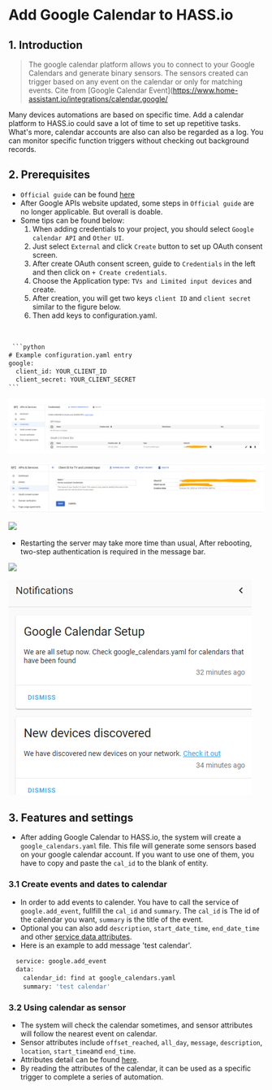 # Add Google Calendar to HASS.io

## 1. Introduction

> The google calendar platform allows you to connect to your Google Calendars and generate binary sensors. The sensors created can trigger based on any event on the calendar or only for matching events. Cite from [Google Calendar Event](https://www.home-assistant.io/integrations/calendar.google/

  Many devices automations are based on specific time. Add a calendar platform to HASS.io could save a lot of time to set up repetitive tasks. What's more, calendar accounts are also can also be regarded as a log. You can monitor specific function triggers without checking out background records.


## 2. Prerequisites
  
  * `Official guide` can be found [here](https://www.home-assistant.io/integrations/calendar.google/#prerequisites)
  * After Google APIs website updated, some steps in `Official guide` are no longer applicable. But overall is doable.
  * Some tips can be found below:
    1. When adding credentials to your project, you should select `Google calendar API` and `Other UI`.
    2. Just select `External` and click `Create` button to set up OAuth consent screen.
    3. After create OAuth consent screen, guide to `Credentials` in the left and then click on `+ Create credentials`.
    4. Choose the Application type: `TVs and Limited input devices` and create.
    5. After creation, you will get two keys `client ID` and `client secret` similar to the figure below.
    6. Then add keys to configuration.yaml.

![]()

     ```python
    # Example configuration.yaml entry
    google:
      client_id: YOUR_CLIENT_ID
      client_secret: YOUR_CLIENT_SECRET
    ``` 

![](https://github.com/Gry1995/Iot-Project/blob/master/Add%20Google%20Calendar%20to%20HASS.io/keys.PNG)

![](https://github.com/Gry1995/Iot-Project/blob/master/Add%20Google%20Calendar%20to%20HASS.io/two%20keys.PNG)

![](blank)

  * Restarting the server may take more time than usual, After rebooting, two-step authentication is required in the message bar.
 
![](blank)
 
![](https://github.com/Gry1995/Iot-Project/blob/master/Add%20Google%20Calendar%20to%20HASS.io/message.png)



## 3. Features and settings

  * After adding Google Calendar to HASS.io, the system will create a `google_calendars.yaml` file. This file will generate some sensors based on your google calendar account. If you want to use one of them, you have to copy and paste the `cal_id` to the blank of entity.

### 3.1 Create events and dates to calendar

  * In order to add events to calender. You have to call the service of `google.add_event`, fullfill the `cal_id` and `summary`. The `cal_id` is The id of the calendar you want, `summary` is the title of the event.
  * Optional you can also add `description`, `start_date_time`, `end_date_time` and other [service data attributes](https://www.home-assistant.io/integrations/calendar.google/#service-googleadd_event).
  * Here is an example to add message 'test calendar'.
  ```python
    service: google.add_event
    data:
      calendar_id: find at google_calendars.yaml
      summary: 'test calendar'
  ```

### 3.2 Using calendar as sensor

  * The system will check the calendar sometimes, and sensor attributes will follow the nearest event on calendar.
  * Sensor attributes include `offset_reached`, `all_day`, `message`, `description`, `location`, `start_time`and `end_time`. 
  * Attributes detail can be found [here](https://www.home-assistant.io/integrations/calendar.google/#sensor-attributes).
  * By reading the attributes of the calendar, it can be used as a specific trigger to complete a series of automation.
